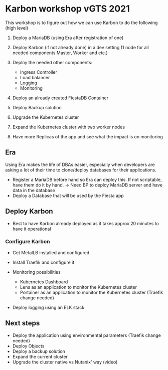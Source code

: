 # Karbon workshop vGTS 2021

This workshop is to figure out how we can use Karbon to do the following (high level)

1. Deploy a MariaDB (using Era after registration of one)
2. Deploy Karbon (if not already done) in a dev setting (1 node for all needed components Master, Worker and etc.)
3. Deploy the needed other components:

    - Ingress Controller
    - Load balancer
    - Logging
    - Monitoring

4. Deploy an already created FiestaDB Container 
5. Deploy Backup solution
6. Upgrade the Kubernetes cluster
7. Expand the Kubernetes cluster with two worker nodes
8. Have more Replicas of the app and see what the impact is on monitoring

## Era

Using Era makes the life of DBAs easier, especially when developers are asking a lot of their time to clone/deploy databases for their applications.

- Register a MariaDB before hand so Era can deploy this. If not scriptable, have them do it by hand. -> Need BP to deploy MariaDB server and have data in the database
- Deploy a Database that will be used by the Fiesta app

## Deploy Karbon

- Best to have Karbon already deployed as it takes approx 20 minutes to have it operational

### Configure Karbon

- Get MetalLB installed and configured
- Install Traefik and configure it
- Monitoring possibilities

    - Kubernetes Dashboard
    - Lens as an application to monitor the Kubernetes cluster
    - Portainer as an application to monitor the Kubernetes cluster (Traefik change needed)

- Deploy logging using an ELK stack

## Next steps

- Deploy the application using environmental parameters (Traefik change needed)
- Deploy Objects
- Deploy a backup solution
- Expand the current cluster
- Upgrade the cluster native vs Nutanix' way (video)